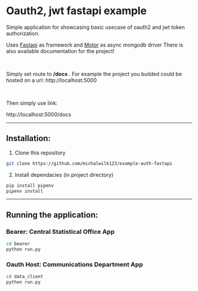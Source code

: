 # Oauth2, jwt fastapi example

Simple application for showcasing basic usecase of oauth2 and jwt token
authorization.

Uses [Fastapi]() as framework and [Motor]() as async mongodb driver
There is also available documentation for the project! 

<br/>

Simply set route to __/docs__ . For example the project you builded
could be hosted on a url: http://localhost:5000

<br/>

Then simply use link:

http://localhost:5000/docs

---

## Installation: 

1) Clone this repository

```bash
git clone https://github.com/michalwilk123/example-auth-fastapi
```

2) Install dependacies (in project directory)

```bash
pip install pipenv
pipenv install
```
---

## Running the application:

### Bearer: Central Statistical Office App

```bash
cd bearer
python run.py
```

### Oauth Host: Communications Department App

```bash
cd data_client
python run.py
```